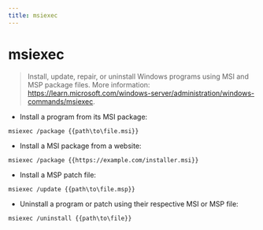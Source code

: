 ```yaml
---
title: msiexec
---
```

# msiexec

> Install, update, repair, or uninstall Windows programs using MSI and MSP package files.
> More information: <https://learn.microsoft.com/windows-server/administration/windows-commands/msiexec>.

- Install a program from its MSI package:

`msiexec /package {{path\to\file.msi}}`

- Install a MSI package from a website:

`msiexec /package {{https://example.com/installer.msi}}`

- Install a MSP patch file:

`msiexec /update {{path\to\file.msp}}`

- Uninstall a program or patch using their respective MSI or MSP file:

`msiexec /uninstall {{path\to\file}}`
